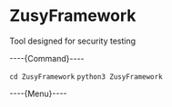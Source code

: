 # ZusyFramework
Tool designed for security testing

----{Command}----

`cd ZusyFramework`
`python3 ZusyFramework`

----{Menu}----
